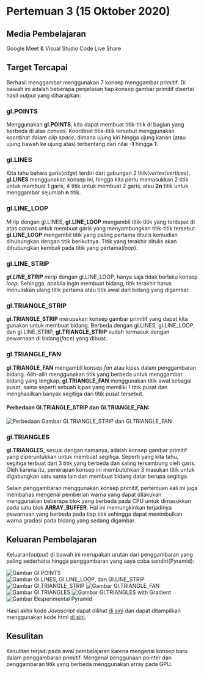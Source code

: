 # Pertemuan 3 (15 Oktober 2020)


## Media Pembelajaran
Google Meet & Visual Studio Code Live Share


## Target Tercapai
Berhasil menggambar menggunakan 7 konsep menggambar primitif. Di bawah ini adalah beberapa penjelasan tiap konsep gambar primitif disertai hasil *output* yang diharapkan:

### gl.POINTS
Menggunakan **gl.POINTS**, kita dapat membuat titik-titik di bagian yang berbeda di atas *canvas*. Koordinat titik-titik tersebut menggunakan koordinat dalam *clip space*, dimana ujung kiri hingga ujung kanan (atau ujung bawah ke ujung atas) terbentang dari nilai **-1** hingga **1**.

### gl.LINES
Kita tahu bahwa garis(*edge*) terdiri dari gabungan 2 titik(*vertex*/*vertices*). **gl.LINES** menggunakan konsep ini, hingga kita perlu memasukkan 2 titik untuk membuat 1 garis, 4 titik untuk membuat 2 garis, atau **2n** titik untuk menggambar sejumlah **n** titik.

### gl.LINE_LOOP
Mirip dengan gl.LINES, **gl.LINE_LOOP** mengambil titik-titik yang terdapat di atas *canvas* untuk membuat garis yang menyambungkan titik-titik tersebut. **gl.LINE_LOOP** mengambil titik yang paling pertama ditulis kemudian dihubungkan dengan titik berikutnya. Titik yang terakhir ditulis akan dihubungkan kembali pada titik yang pertama(*loop*).

### gl.LINE_STRIP
***gl.LINE_STRIP*** mirip dengan gl.LINE_LOOP, hanya saja tidak berlaku konsep *loop*. Sehingga, apabila ingin membuat bidang, titik terakhir harus menuliskan ulang titik pertama atau titik awal dari bidang yang digambar.

### gl.TRIANGLE_STRIP
**gl.TRIANGLE_STRIP** merupakan konsep gambar primitif yang dapat kita gunakan untuk membuat bidang. Berbeda dengan gl.LINES, gl.LINE_LOOP, dan gl.LINE_STRIP, **gl.TRIANGLE_STRIP** sudah termasuk dengan pewarnaan di bidang(*face*) yang dibuat.

### gl.TRIANGLE_FAN
**gl.TRIANGLE_FAN** mengambil konsep *fan* atau kipas dalam penggambaran bidang. Alih-alih menggunakan titik yang berbeda untuk menggambar bidang yang lengkap, **gl.TRIANGLE_FAN** menggunakan titik awal sebagai pusat, sama seperti sebuah kipas yang memiliki 1 titik pusat dan menghasilkan banyak segitiga dari titik pusat tersebut.

#### Perbedaan Gl.TRIANGLE_STRIP dan Gl.TRIANGLE_FAN:
![Perbedaan Gambar Gl.TRIANGLE_STRIP dan Gl.TRIANGLE_FAN](img/Perbedaan%20gl.TRIANGLE_STRIP%20dan%20gl.TRIANGLE_FAN.png)

### gl.TRIANGLES
**gl.TRIANGLES**, sesuai dengan namanya, adalah konsep gambar primitif yang diperuntukkan untuk membuat segitiga. Seperti yang kita tahu, segitiga terbuat dari 3 titik yang berbeda dan saling tersambung oleh garis. Oleh karena itu, penerapan konsep ini membutuhkan 3 masukan titik untuk digabungkan satu sama lain dan membuat bidang datar berupa segitiga.

Selain penggambaran menggunakan konsep primitif, pertemuan kali ini juga membahas mengenai pemberian warna yang dapat dilakukan menggunakan beberapa blok yang berbeda pada CPU untuk dimasukkan pada satu blok **ARRAY_BUFFER**. Hal ini memungkinkan terjadinya pewarnaan yang berbeda pada tiap titik sehingga dapat menimbulkan warna gradasi pada bidang yang sedang digambar.


## Keluaran Pembelajaran
Keluaran(*output*) di bawah ini merupakan urutan dari penggambaran yang paling sederhana hingga penggambaran yang saya coba sendiri(Pyramid):

![Gambar Gl.POINTS](img/gl.POINTS.png)
![Gambar Gl.LINES, Gl.LINE_LOOP, dan Gl.LINE_STRIP](img/gl.LINES,%20gl.LINE_LOOP,%20and%20gl.LINE_STRIP.png)
![Gambar Gl.TRIANGLE_STRIP](img/gl.TRIANGLE_STRIP.png)
![Gambar Gl.TRIANGLE_FAN](img/gl.TRIANGLE_FAN.png)
![Gambar Gl.TRIANGLES](img/gl.TRIANGLES.png)
![Gambar Gl.TRIANGLES with Gradient](img/gl.TRIANGLES%20with%20Gradient.png)
![Gambar Eksperimental Pyramid](img/Pyramid.png)

Hasil akhir kode *Javascript* dapat dilihat [di sini](main.js) dan dapat ditampilkan menggunakan kode html [di sini](index.html).


## Kesulitan
Kesulitan terjadi pada awal pembelajaran karena mengenal konsep baru dalam penggambaran primitif. Mengenal penggunaan pointer dan penggambaran titik yang berbeda menggunakan array pada GPU.